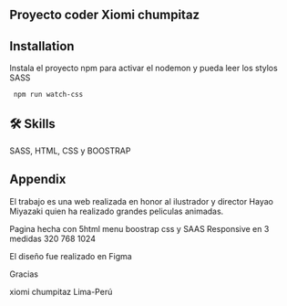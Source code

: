 ## Proyecto coder Xiomi chumpitaz

## Installation

Instala  el proyecto  npm para activar el nodemon y pueda leer los stylos SASS

```bash
 npm run watch-css

```
## 🛠 Skills
SASS, HTML, CSS y BOOSTRAP

## Appendix
El trabajo es una web realizada en honor al ilustrador y director Hayao Miyazaki quien ha realizado grandes peliculas animadas.

Pagina hecha con 5html 
menu boostrap 
css y SAAS
Responsive en 3 medidas
320
768
1024

El diseño fue realizado en Figma

Gracias 

xiomi chumpitaz
Lima-Perú
